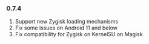 ### 0.7.4

1. Support new Zygisk loading mechanisms
2. Fix some issues on Android 11 and below
3. Fix compatibility for Zygisk on KernelSU on Magisk
